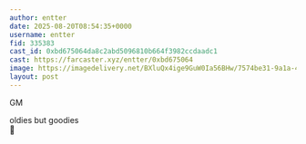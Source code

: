 ```yaml
---
author: entter
date: 2025-08-20T08:54:35+0000
username: entter
fid: 335383
cast_id: 0xbd675064da8c2abd5096810b664f3982ccdaadc1
cast: https://farcaster.xyz/entter/0xbd675064
image: https://imagedelivery.net/BXluQx4ige9GuW0Ia56BHw/7574be31-9a1a-4985-ef3f-f729c75e2f00/original
layout: post
---
```

GM  
  
oldies but goodies  
💫  

<img src='https://imagedelivery.net/BXluQx4ige9GuW0Ia56BHw/7574be31-9a1a-4985-ef3f-f729c75e2f00/original' alt='' referrerpolicy='no-referrer'/>